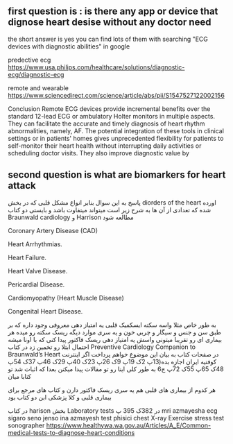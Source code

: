 ## first question is : is there any app or device that dignose heart desise without any doctor need
the short answer is yes you can find lots of them with searching "ECG devices with diagnostic abilities" in google

predective ecg
https://www.usa.philips.com/healthcare/solutions/diagnostic-ecg/diagnostic-ecg

remote and wearable 
https://www.sciencedirect.com/science/article/abs/pii/S1547527122002156

Conclusion
Remote ECG devices provide incremental benefits over the standard 12-lead ECG or ambulatory Holter monitors in multiple aspects. They can facilitate the accurate and timely diagnosis of heart rhythm abnormalities, namely, AF. The potential integration of these tools in clinical settings or in patients' homes gives unprecedented flexibility for patients to self-monitor their heart health without interrupting daily activities or scheduling doctor visits. They also improve diagnostic value by

## second question is what are biomarkers for heart attack

پاسخ به این سوال بنابر انواع مشکل قلبی که در بخش diorders of the heart اورده شده که تعدادی از آن ها به شرح زیر است میتواند میتفاوت باشد و بایستی دو کتاب Braunwald cardiology و Harrison مطالعه شود

Coronary Artery Disease (CAD)

Heart Arrhythmias.

Heart Failure.

Heart Valve Disease.

Pericardial Disease.

Cardiomyopathy (Heart Muscle Disease)

Congenital Heart Disease.



به طور خاص مثلا واسه سکته ایسکمیک قلبی یه امتیاز دهی معروفی وجود داره که بر طبق سن و جنس و سیگار و چربی خون و یه سری موارد دیگه ریسک سکته رو میده
هر بیماری ای رو تقریبا میتونی واسش یه امتیاز دهی ریسک فاکتور پیدا کنی که با اونا میشه احتمال ابتلا رو تخمین زد
در کتاب Preventive Cardiology Companion to Braunwald’s Heart در صفحات کتاب به بیان این موضوع خواهم پرداخت اگر اینترنت کوفتیه ایران اجازه بده(13پ 2ک 19پ 9ک 26پ 23ک 40پ 29ک 46پ 37ک 54پ 48ک 65پ 55ک 72پ چ6
به طور کلی اینا رو تو مقالات پیدا میکنن بعدا که اثبات شد تو کتابا میان 

هر کدوم از بیماری های قلبی هم یه سری ریسک فاکتور دارن و کتاب های مرجع برای بیماری قلبی و کلا پزشکی ابن دو کتاب بود

در کتاب harison بخش Laboratory tests در 382ک 395 پ
mri azmayesha ecg sigaro seno jenso ina azmayesh test phisici
chest X-ray Exercise stress test sonographer 
https://www.healthywa.wa.gov.au/Articles/A_E/Common-medical-tests-to-diagnose-heart-conditions
